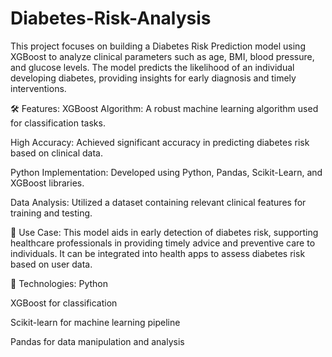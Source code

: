 # Diabetes-Risk-Analysis
This project focuses on building a Diabetes Risk Prediction model using XGBoost to analyze clinical parameters such as age, BMI, blood pressure, and glucose levels. The model predicts the likelihood of an individual developing diabetes, providing insights for early diagnosis and timely interventions.

🛠 Features:
XGBoost Algorithm: A robust machine learning algorithm used for classification tasks.

High Accuracy: Achieved significant accuracy in predicting diabetes risk based on clinical data.

Python Implementation: Developed using Python, Pandas, Scikit-Learn, and XGBoost libraries.

Data Analysis: Utilized a dataset containing relevant clinical features for training and testing.

📄 Use Case:
This model aids in early detection of diabetes risk, supporting healthcare professionals in providing timely advice and preventive care to individuals. It can be integrated into health apps to assess diabetes risk based on user data.

🚀 Technologies:
Python

XGBoost for classification

Scikit-learn for machine learning pipeline

Pandas for data manipulation and analysis

